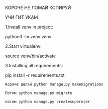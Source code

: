 

КОРОЧЕ НЕ ЛОМАЙ КОПИРУЙ

УЧИ ГИТ УКАМ

1.Install venv in project:

python3 -m venv venv

2.Start virtualenv:

source venv/bin/activate

3.Installing all requirements:

pip install -r requirements.txt

    Короче делай python manage.py makemigrations

    Потом python manage.py migrate

    потом python manage.py createsuperuser


